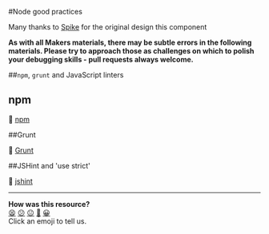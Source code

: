 #Node good practices 

Many thanks to [Spike](http://github.com/Spike01) for the original design this component

**As with all Makers materials, there may be subtle errors in the following materials. Please try to approach those as challenges on which to polish your debugging skills - pull requests always welcome.**

##`npm`, `grunt` and JavaScript linters

## npm

:pill: [npm](https://github.com/makersacademy/course/blob/master/pills/npm.md) 

##Grunt

:pill: [Grunt](https://github.com/makersacademy/course/blob/master/pills/grunt.md)

##JSHint and 'use strict'

:pill: [jshint](https://github.com/makersacademy/course/blob/master/pills/jshint.md)

<!-- BEGIN GENERATED SECTION DO NOT EDIT -->

---

**How was this resource?**  
[😫](https://airtable.com/shrUJ3t7KLMqVRFKR?prefill_Repository=course&prefill_File=node/node_good_practices.md&prefill_Sentiment=😫) [😕](https://airtable.com/shrUJ3t7KLMqVRFKR?prefill_Repository=course&prefill_File=node/node_good_practices.md&prefill_Sentiment=😕) [😐](https://airtable.com/shrUJ3t7KLMqVRFKR?prefill_Repository=course&prefill_File=node/node_good_practices.md&prefill_Sentiment=😐) [🙂](https://airtable.com/shrUJ3t7KLMqVRFKR?prefill_Repository=course&prefill_File=node/node_good_practices.md&prefill_Sentiment=🙂) [😀](https://airtable.com/shrUJ3t7KLMqVRFKR?prefill_Repository=course&prefill_File=node/node_good_practices.md&prefill_Sentiment=😀)  
Click an emoji to tell us.

<!-- END GENERATED SECTION DO NOT EDIT -->

